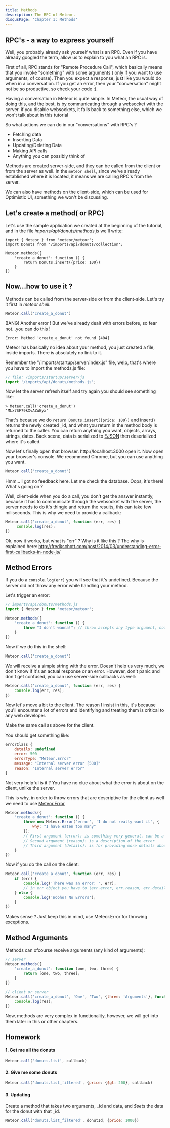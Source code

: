 ```yaml
---
title: Methods
description: The RPC of Meteor.
disqusPage: 'Chapter 1: Methods'
---
```


## RPC's - a way to express yourself

Well, you probably already ask yourself what is an RPC. Even if you have already googled the term, allow us to explain to you what an RPC is. 

First of all, RPC stands for "Remote Procedure Call", which basically means that you invoke "something" with some arguments ( only if you want to use arguments, of course).
Then you expect a response, just like you would do when in a conversation. If you get an error, then your "conversation" might not be so productive, so check your code :).

Having a conversation in Meteor is quite simple.
In Meteor, the usual way of doing this, and the best, is by communicating through a websocket with the server. 
if you disable websockets, it falls back to something else, which we won't talk about in this tutorial

So what actions we can do in our "conversations" with RPC's ?
- Fetching data
- Inserting Data
- Updating/Deleting Data
- Making API calls
- Anything you can possibly think of

Methods are created server-side, and they can be called from the client or from the server as well.
In the `meteor shell`, since we've already established where it is located, it means we are calling RPC's from the server.

We can also have methods on the client-side, which can be used for Optimistic UI, something we won't be discussing.


## Let's create a method( or RPC)
Let's use the sample application we created at the beginning of the tutorial, and in the file *imports/api/donuts/methods.js* we'll write:

```
import { Meteor } from 'meteor/meteor';
import Donuts from '/imports/api/donuts/collection';

Meteor.methods({
    'create_a_donut': function () {
        return Donuts.insert({price: 100})
    }
})
```

## Now...how to use it ?

Methods can be called from the server-side or from the client-side. Let's try it first in *meteor shell*:

```js
Meteor.call('create_a_donut')
```

BANG!
Another error ! But we've already dealt with errors before, so fear not...you can do this ! 
```
Error: Method 'create_a_donut' not found [404]
```

Meteor has basically no idea about your method, you just created a file, inside imports. There is absolutely no link to it.

Remember the "/imports/startup/server/index.js" file, welp, that's where you have to import the methods.js file:
```js
// file: /imports/startup/server/js
import '/imports/api/donuts/methods.js';
```

Now let the server refresh itself and try again you should see something like:
```
> Meteor.call('create_a_donut')
'MLx7SF79kXvAZuEyx'
```

That's because we do `return Donuts.insert({price: 100})` and insert() returns the newly created _id,
and what you return in the method body is returned to the caller. You can return anything you want, objects,
arrays, strings, dates. Back scene, data is serialized to [EJSON](http://docs.meteor.com/api/ejson.html) then deserialized where it's called.

Now let's finally open that browser. http://localhost:3000 open it.
Now open your browser's console. We recommend Chrome, but you can use anything you want.

```js
Meteor.call('create_a_donut')
```

Hmm... I got no feedback here. Let me check the database. Oops, it's there! What's going on ?

Well, client-side when you do a call, you don't get the answer instantly, because it has to communicate through the websocket with the server,
the server needs to do it's thingie and return the results, this can take few miliseconds. This is why we need to provide a callback:

```js
Meteor.call('create_a_donut', function (err, res) {
     console.log(res);
})
```

Ok, now it works, but what is "err" ? Why is it like this ? 
The why is explained here: http://fredkschott.com/post/2014/03/understanding-error-first-callbacks-in-node-js/

## Method Errors

If you do a `console.log(err)` you will see that it's undefined. Because the server did not throw any error while handling your method.

Let's trigger an error:
```js
// imports/api/donuts/methods.js
import { Meteor } from 'meteor/meteor';

Meteor.methods({
    'create_a_donut': function () {
        throw "I don't wanna!"; // throw accepts any type argument, not only string
    }
})
```

Now if we do this in the shell:
```js
Meteor.call('create_a_donut')
```

We will receive a simple string with the error. Doesn't help us very much, we don't know if it's an actual response or an error. However,
don't panic and don't get confused, you can use server-side callbacks as well:

```js
Meteor.call('create_a_donut', function (err, res) {
    console.log(err, res);
})
```

Now let's move a bit to the client. The reason I insist in this, it's because you'll encounter a lot of errors and identifying and treating them
is critical to any web developer.

Make the same call as above for the client.

You should get something like:
```js
errorClass {
    details: undefined
    error: 500
    errorType: "Meteor.Error"
    message: "Internal server error [500]"
    reason: "Internal server error"
}
```

Not very helpful is it ? You have no clue about what the error is about on the client, unlike the server.

This is why, in order to throw errors that are descriptive for the client as well we need to use [Meteor.Error](https://docs.meteor.com/api/methods.html#Meteor-Error)

```js
Meteor.methods({
    'create_a_donut': function () {
        throw new Meteor.Error('error', 'I do not really want it', {
            why: "I have eaten too many"
        });
        // First argument (error): is something very general, can be a number like 500, 404, 
        // Second argument (reason): is a description of the error
        // Third argument (details): is for providing more details about the error.
    }
})
```

Now if you do the call on the client:

```js
Meteor.call('create_a_donut', function (err, res) {
    if (err) {
        console.log('There was an error: ', err);
        // in err object you have to (err.error, err.reason, err.details)
    } else {
        console.log('Wooho! No Errors');
    }
})
```

Makes sense ? Just keep this in mind, use Meteor.Error for throwing exceptions.

## Method Arguments 

Methods can ofcourse receive arguments (any kind of arguments):

```js
// server
Meteor.methods({
    'create_a_donut': function (one, two, three) {
        return [one, two, three];
    }
})

// client or server
Meteor.call('create_a_donut', 'One', 'Two', {three: 'Arguments'}, function (err, res) {
    console.log(res);
})
```

Now, methods are very complex in functionality, however, we will get into them later in this or other chapters.


## Homework

#### 1. Get me all the donuts
```js
Meteor.call('donuts.list', callback)
```

#### 2. Give me some donuts
```js
Meteor.call('donuts.list_filtered', {price: {$gt: 200}, callback)
```

#### 3. Updating
Create a method that takes two arguments, _id and data, and *$set*s the data for the donut with that _id.

```js
Meteor.call('donuts.list_filtered', donutId, {price: 1000})
```

